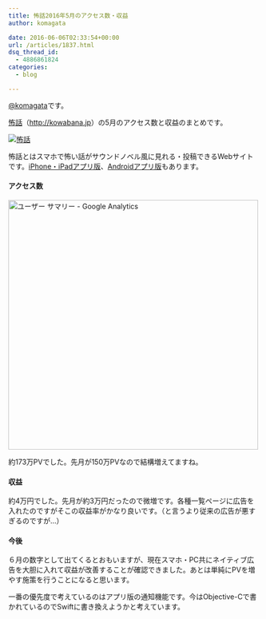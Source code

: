 ```yaml
---
title: 怖話2016年5月のアクセス数・収益
author: komagata

date: 2016-06-06T02:33:54+00:00
url: /articles/1837.html
dsq_thread_id:
  - 4886861824
categories:
  - blog

---
```

[@komagata][1]です。

<a title="怖話" href="http://kowabana.jp" target="_blank">怖話</a>（<a title="怖話" href="http://kowabana.jp" target="_blank">http://kowabana.jp</a>）の5月のアクセス数と収益のまとめです。

<p class="center">
  <a href="http://kowabana.jp"><img src="https://i.gyazo.com/7ac945b83db4936a1cd4947a6ea0c60b.png" alt="怖話" /></a>
</p>

怖話とはスマホで怖い話がサウンドノベル風に見れる・投稿できるWebサイトです。<a title="怖話iPhone・iPadアプリ版" href="https://itunes.apple.com/jp/app/bu-hua-zui-buno1wan5000huano/id564486792?l=ja&mt=8" target="_blank">iPhone・iPadアプリ版</a>、<a title="怖話Androidアプリ版" href="https://play.google.com/store/apps/details?id=jp.fjord.kowabana" target="_blank">Androidアプリ版</a>もあります。

#### アクセス数

<p class="center">
  <img src="https://gyazo.com/7fc57e5a9852e4bff0082b0dd4e94872.png" alt="ユーザー サマリー - Google Analytics" width="500px" />
</p>

約173万PVでした。先月が150万PVなので結構増えてますね。

#### 収益

約4万円でした。先月が約3万円だったので微増です。各種一覧ページに広告を入れたのですがそこの収益率がかなり良いです。（と言うより従来の広告が悪すぎるのですが…）

#### 今後

６月の数字として出てくるとおもいますが、現在スマホ・PC共にネイティブ広告を大胆に入れて収益が改善することが確認できました。あとは単純にPVを増やす施策を行うことになると思います。

一番の優先度で考えているのはアプリ版の通知機能です。今はObjective-Cで書かれているのでSwiftに書き換えようかと考えています。

 [1]: http://twitter.com/komagata